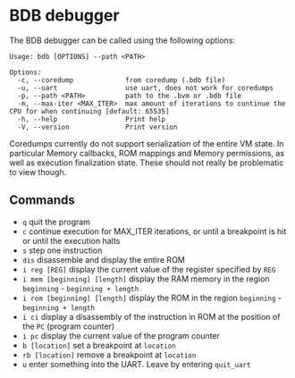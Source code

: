 # BDB debugger
The BDB debugger can be called using the following options:
```
Usage: bdb [OPTIONS] --path <PATH>

Options:
  -c, --coredump             from coredump (.bdb file)
  -u, --uart                 use uart, does not work for coredumps
  -p, --path <PATH>          path to the .bvm or .bdb file
  -m, --max-iter <MAX_ITER>  max amount of iterations to continue the CPU for when continuing [default: 65535]
  -h, --help                 Print help
  -V, --version              Print version
```

Coredumps currently do not support serialization of the entire VM state. In particular Memory callbacks, ROM mappings and Memory permissions, as well as execution finalization state. These should not really be problematic to view though.

## Commands
- `q` quit the program
- `c` continue execution for MAX_ITER iterations, or until a breakpoint is hit or until the execution halts
- `s` step one instruction
- `dis` disassemble and display the entire ROM
- `i reg [REG]` display the current value of the register specified by `REG`
- `i mem [beginning] [length]` display the RAM memory in the region `beginning` - `beginning + length`
- `i rom [beginning] [length]` display the ROM in the region `beginning` - `beginning + length`
- `i ci` display a disassembly of the instruction in ROM at the position of the `PC` (program counter)
- `i pc` display the current value of the program counter
- `b [location]` set a breakpoint at `location`
- `rb [location]` remove a breakpoint at `location`
- `u` enter something into the UART. Leave by entering `quit_uart`